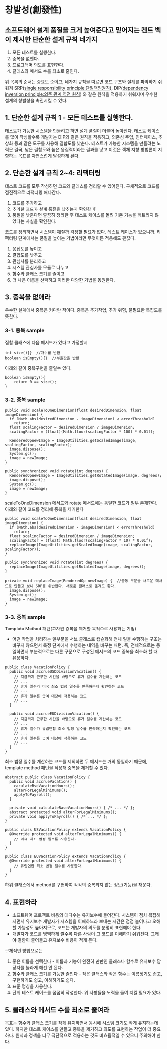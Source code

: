 # 창발성(創發性)

## 소프트웨어 설계 품질을 크게 높여준다고 믿어지는 켄트 벡이 제시한 단순한 설계 규칙 네가지
1. 모든 테스트를 실행한다.
2. 중복을 없앤다.
3. 프로그래머 의도를 표현한다.
4. 클래스와 메서드 수를 최소로 줄인다.

위 목록의 순서는 중요도 순이고, 네가지 규칙을 따르면 코드 구조와 설계를 파악하기 쉬워져 SRP([single responsibility principle:단일책임원칙](https://ko.wikipedia.org/wiki/%EB%8B%A8%EC%9D%BC_%EC%B1%85%EC%9E%84_%EC%9B%90%EC%B9%99)), 
DIP([dependency inversion principle:의존 관계 역전 원칙](https://ko.wikipedia.org/wiki/%EC%9D%98%EC%A1%B4%EA%B4%80%EA%B3%84_%EC%97%AD%EC%A0%84_%EC%9B%90%EC%B9%99)) 와 같은 원칙을 적용하기 쉬워지며 우수한 설계의 창발성을 촉진시킬 수 있다.

## 1. 단순한 설계 규칙 1 - 모든 테스트를 실행한다.
테스트가 가능한 시스템을 만들려고 하면 설계 품질이 더불어 높아진다.
테스트 케이스를 많이 작성할수록 개발자는 DIP와 같은 원칙을 적용하고, 의존성 주입, 인터페이스, 추상화 등과 같은 도구를 사용해 결합도를 낮춘다.
테스트가 가능한 시스템을 만들려는 노력은 결국, 낮은 결합도와 높은 응집력이라는 결과를 낳고 이것은 객체 지향 방법론이 지향하는 목표를 자연스럽게 달성하게 된다.

## 2. 단순한 설계 규칙 2~4: 리팩터링
테스트 코드를 모두 작성하면 코드와 클래스를 정리할 수 있어진다.
구체적으로 코드를 점진적으로 리팩터링 해나간다.
1. 코드를 추가하고
2. 추가한 코드가 설계 품질을 낮추는지 확인한 후
3. 품질을 낮춘다면 깔끔히 정리한 후 테스트 케이스를 돌려 기존 기능을 깨트리지 않았다는 사실을 확인한다.

코드를 정리하면서 시스템이 깨질까 걱정할 필요가 없다. 테스트 케이스가 있으니까.
리팩터링 단계에서는 품질을 높이는 기법이라면 무엇이든 적용해도 괜찮다.
1. 응집도를 높이고
2. 결합도를 낮추고
3. 관심사를 분리하고
4. 시스템 관심사를 모듈로 나누고
5. 함수와 클래스 크기를 줄이고
6. 더 나은 이름을 선택하고
이러한 다양한 기법을 동원한다.

## 3. 중복을 없애라
우수한 설계에서 중복은 커다란 적이다. 중복은 추가작업, 추가 위험, 불필요한 복잡도를 뜻한다.
### 3-1. 중복 sample
집합 클래스에 다음 메서드가 있다고 가정할시
```
int size(){}  //개수를 반환
boolean isEmpty(){}  //부울값을 반환
```
아래와 같이 중복구현을 줄일수 있다.
```
boolean isEmpty(){
    return 0 == size();
}
```
### 3-2. 중복 sample
```
public void scaleToOneDimension(float desiredDimension, float imageDimension) {
  if (Math.abs(desiredDimension - imageDimension) < errorThreshold)
    return;
  float scalingFactor = desiredDimension / imageDimension;
  scalingFactor = (float)(Math.floor(scalingFactor * 100) * 0.01f);
  
  RenderedOpnewImage = ImageUtilities.getScaledImage(image, scalingFactor, scalingFactor);
  image.dispose();
  System.gc();
  image = newImage;
}

public synchronized void rotate(int degrees) {
  RenderedOpnewImage = ImageUtilities.getRotatedImage(image, degrees);
  image.dispose();
  System.gc();
  image = newImage;
}
```
scaleToOneDimension 메서드와 rotate 메서드에는 동일한 코드가 일부 존재한다. 아래와 같이 코드를 정리해 중복을 제거한다
```
public void scaleToOneDimension(float desiredDimension, float imageDimension) {
  if (Math.abs(desiredDimension - imageDimension) < errorThreshold)
    return;
  float scalingFactor = desiredDimension / imageDimension;
  scalingFactor = (float) Math.floor(scalingFactor * 10) * 0.01f);
  replaceImage(ImageUtilities.getScaledImage(image, scalingFactor, scalingFactor));
}

public synchronized void rotate(int degrees) {
  replaceImage(ImageUtilities.getRotatedImage(image, degrees));
}

private void replaceImage(RenderedOp newImage) {  //공통 부분을 새로운 매서드로 만들고 보니 SRP를 위반한다. 새로운 클래스로 옮겨도 좋다.
  image.dispose();
  System.gc();
  image = newImage;
}
```
### 3-3. 중복 sample
Templete Method 패턴(고차원 중복을 제거할 목적으로 사용하는 기법) 
 - 어떤 작업을 처리하는 일부분을 서브 클래스로 캡슐화해 전체 일을 수행하는 구조는 바꾸지 않으면서 특정 단계에서 수행하는 내역을 바꾸는 패턴. 즉, 전체적으로는 동일하면서 부분적으로는 다른 구문으로 구성된 메서드의 코드 중복을 최소화 할 때 유용하다.
```
public class VacationPolicy {
  public void accrueUSDDivisionVacation() {
    // 지금까지 근무한 시간을 바탕으로 휴가 일수를 계산하는 코드
    // ...
    // 휴가 일수가 미국 최소 법정 일수를 만족하는지 확인하는 코드
    // ...
    // 휴가 일수를 급여 대장에 적용하는 코드
    // ...
  }
  
  public void accrueEUDivisionVacation() {
    // 지금까지 근무한 시간을 바탕으로 휴가 일수를 계산하는 코드
    // ...
    // 휴가 일수가 유럽연합 최소 법정 일수를 만족하는지 확인하는 코드
    // ...
    // 휴가 일수를 급여 대장에 적용하는 코드
    // ...
  }
}
```
최소 법정 일수를 계산하는 코드를 제외하면 두 메서드는 거의 동일하기 때문에, template method 패턴을 적용해 중복을 제거할 수 있다.
```
abstract public class VacationPolicy {
  public void accrueVacation() {
    caculateBseVacationHours();
    alterForLegalMinimums();
    applyToPayroll();
  }
  
  private void calculateBaseVacationHours() { /* ... */ };
  abstract protected void alterForLegalMinimums();
  private void applyToPayroll() { /* ... */ };
}

public class USVacationPolicy extends VacationPolicy {
  @Override protected void alterForLegalMinimums() {
    // 미국 최소 법정 일수를 사용한다.
  }
}

public class EUVacationPolicy extends VacationPolicy {
  @Override protected void alterForLegalMinimums() {
    // 유럽연합 최소 법정 일수를 사용한다.
  }
}
```
하위 클래스에서 method를 구현하여 각각의 중복되지 않는 정보(기능)을 채운다.

## 4. 표현하라
 - 소프트웨어 프로젝트 비용의 대다수는 유지보수에 들어간다. 시스템이 점차 복잡해지면서 유지보수 개발자가 시스템을 이해하느라 보내는 시간은 점점 늘어나고 오해할 가능성도 높아지므로, 코드는 개발자의 의도를 분명히 표현해야 한다.
 - 개발자가 코드를 명백하게 짤수록 다른 사람이 그 코드를 이해하기 쉬워진다. 그래야 결함이 줄어들고 유지보수 비용이 적게 든다.

구체적인 방법으로는
1. 좋은 이름을 선택한다 - 이름과 기능이 완전히 딴판인 클래스나 함수로 유지보수 담당자를 놀라게 해선 안 된다.
2. 함수와 클래스 크기를 가능한 줄인다 - 작은 클래스와 작은 함수는 이름짓기도 쉽고, 구현하기도 쉽고, 이해하기도 쉽다.
3. 표준 명칭을 사용한다. 
4. 단위 테스트 케이스를 꼼꼼히 작성한다.
위 사항들을 노력을 들여 지킬 필요가 있다.

## 5. 클래스와 메서드 수를 최소로 줄여라
목표는 함수와 클래스 크기를 작게 유지하면서 동시에 시스템 크기도 작게 유지하는데 있다. 하지만 테스트 케이스를 만들고 중복을 제거하고 의도를 표현하는 작업이 더 중요하다.
원칙과 정책을 너무 극단적으로 적용하는 것도 비효율적일 수 있으니 주의해야 한다.
